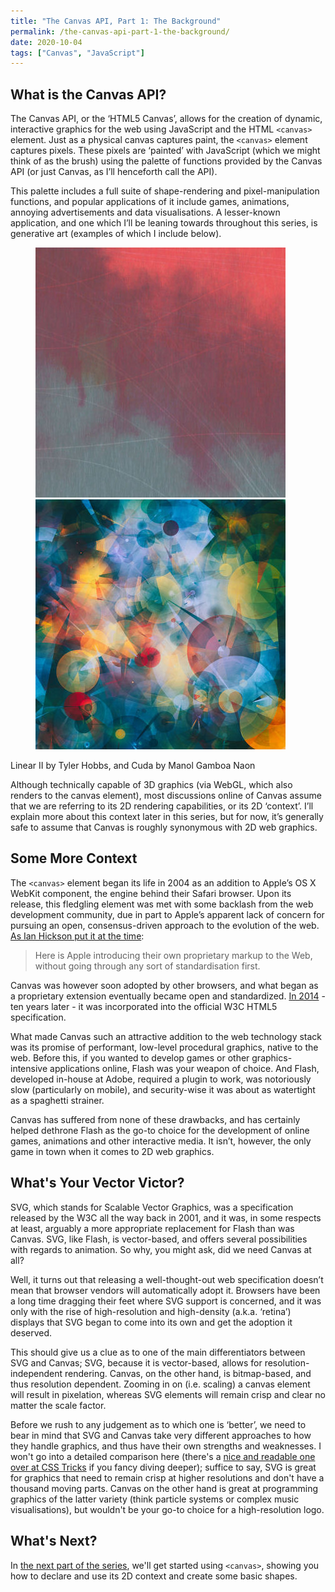```yaml
---
title: "The Canvas API, Part 1: The Background"
permalink: /the-canvas-api-part-1-the-background/
date: 2020-10-04
tags: ["Canvas", "JavaScript"]
---
```


## What is the Canvas API?

The Canvas API, or the ‘HTML5 Canvas’, allows for the creation of dynamic, interactive graphics for the web using JavaScript and the HTML `<canvas>` element. Just as a physical canvas captures paint, the `<canvas>` element captures pixels. These pixels are ‘painted’ with JavaScript (which we might think of as the brush) using the palette of functions provided by the Canvas API (or just Canvas, as I’ll henceforth call the API).

This palette includes a full suite of shape-rendering and pixel-manipulation functions, and popular applications of it include games, animations, annoying advertisements and data visualisations. A lesser-known application, and one which I’ll be leaning towards throughout this series, is generative art (examples of which I include below).

<figure class="flex gap-4">
  <img src="../../media/2020/tyler-hobbs-linear-ii-detail-2-1.jpg">
  <img src="../../media/2020/cuda.jpg">
</figure>
<figcaption>Linear II by Tyler Hobbs, and Cuda by Manol Gamboa Naon</figcaption>

Although technically capable of 3D graphics (via WebGL, which also renders to the canvas element), most discussions online of Canvas assume that we are referring to its 2D rendering capabilities, or its 2D ‘context’. I’ll explain more about this context later in this series, but for now, it’s generally safe to assume that Canvas is roughly synonymous with 2D web graphics.

## Some More Context

The `<canvas>` element began its life in 2004 as an addition to Apple’s OS X WebKit component, the engine behind their Safari browser. Upon its release, this fledgling element was met with some backlash from the web development community, due in part to Apple’s apparent lack of concern for pursuing an open, consensus-driven approach to the evolution of the web. [As Ian Hickson put it at the time](http://ln.hixie.ch/?start=1089635050&count=1):

> Here is Apple introducing their own proprietary markup to the Web, without going through any sort of standardisation first.

Canvas was however soon adopted by other browsers, and what began as a proprietary extension eventually became open and standardized. [In 2014](https://www.w3.org/blog/news/archives/4167) - ten years later - it was incorporated into the official W3C HTML5 specification.

What made Canvas such an attractive addition to the web technology stack was its promise of performant, low-level procedural graphics, native to the web. Before this, if you wanted to develop games or other graphics-intensive applications online, Flash was your weapon of choice. And Flash, developed in-house at Adobe, required a plugin to work, was notoriously slow (particularly on mobile), and security-wise it was about as watertight as a spaghetti strainer.

Canvas has suffered from none of these drawbacks, and has certainly helped dethrone Flash as the go-to choice for the development of online games, animations and other interactive media. It isn’t, however, the only game in town when it comes to 2D web graphics.

## What's Your Vector Victor?

SVG, which stands for Scalable Vector Graphics, was a specification released by the W3C all the way back in 2001, and it was, in some respects at least, arguably a more appropriate replacement for Flash than was Canvas. SVG, like Flash, is vector-based, and offers several possibilities with regards to animation. So why, you might ask, did we need Canvas at all?

Well, it turns out that releasing a well-thought-out web specification doesn’t mean that browser vendors will automatically adopt it. Browsers have been a long time dragging their feet where SVG support is concerned, and it was only with the rise of high-resolution and high-density (a.k.a. ‘retina’) displays that SVG began to come into its own and get the adoption it deserved.

This should give us a clue as to one of the main differentiators between SVG and Canvas; SVG, because it is vector-based, allows for resolution-independent rendering. Canvas, on the other hand, is bitmap-based, and thus resolution dependent. Zooming in on (i.e. scaling) a canvas element will result in pixelation, whereas SVG elements will remain crisp and clear no matter the scale factor.

Before we rush to any judgement as to which one is ‘better’, we need to bear in mind that SVG and Canvas take very different approaches to how they handle graphics, and thus have their own strengths and weaknesses. I won't go into a detailed comparison here (there's a [nice and readable one over at CSS Tricks](https://css-tricks.com/when-to-use-svg-vs-when-to-use-canvas/) if you fancy diving deeper); suffice to say, SVG is great for graphics that need to remain crisp at higher resolutions and don't have a thousand moving parts. Canvas on the other hand is great at programming graphics of the latter variety (think particle systems or complex music visualisations), but wouldn't be your go-to choice for a high-resolution logo.

## What's Next?

In [the next part of the series](/the-canvas-api-part-2-basic-shapes-and-the-2d-context/), we'll get started using `<canvas>`, showing you how to declare and use its 2D context and create some basic shapes.
